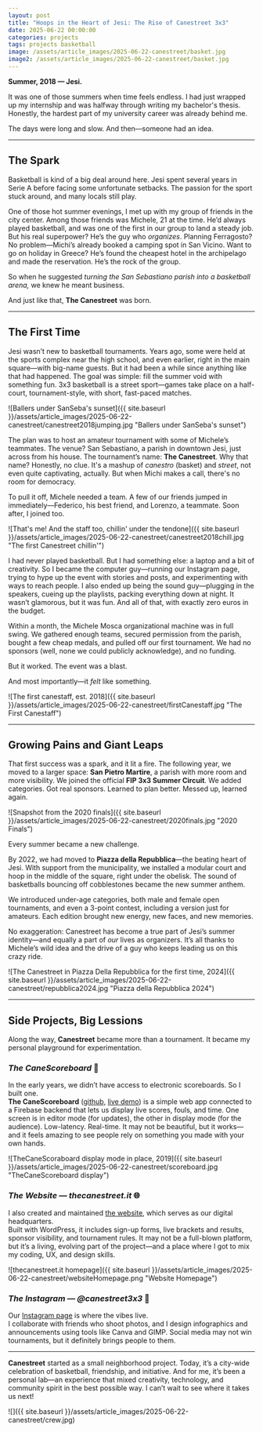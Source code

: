 ```yaml
---
layout: post
title: "Hoops in the Heart of Jesi: The Rise of Canestreet 3x3"
date: 2025-06-22 00:00:00
categories: projects
tags: projects basketball
image: /assets/article_images/2025-06-22-canestreet/basket.jpg
image2: /assets/article_images/2025-06-22-canestreet/basket.jpg
---
```


**Summer, 2018 — Jesi.**

It was one of those summers when time feels endless. I had just wrapped up my internship and was halfway through writing my bachelor's thesis. Honestly, the hardest part of my university career was already behind me.

The days were long and slow. And then—someone had an idea.

---

## The Spark

Basketball is kind of a big deal around here. Jesi spent several years in Serie A before facing some unfortunate setbacks. The passion for the sport stuck around, and many locals still play.

One of those hot summer evenings, I met up with my group of friends in the city center. Among those friends was Michele, 21 at the time. He’d always played basketball, and was one of the first in our group to land a steady job. But his real superpower? He’s the guy who _organizes_. Planning Ferragosto? No problem—Michi’s already booked a camping spot in San Vicino. Want to go on holiday in Greece? He’s found the cheapest hotel in the archipelago and made the reservation. He’s the rock of the group.

So when he suggested _turning the San Sebastiano parish into a basketball arena,_ we knew he meant business.

And just like that, **The Canestreet** was born.

---

## The First Time

Jesi wasn’t new to basketball tournaments. Years ago, some were held at the sports complex near the high school, and even earlier, right in the main square—with big-name guests. But it had been a while since anything like that had happened. The goal was simple: fill the summer void with something fun. 3x3 basketball is a street sport—games take place on a half-court, tournament-style, with short, fast-paced matches.

![Ballers under SanSeba's sunset]({{ site.baseurl }}/assets/article_images/2025-06-22-canestreet/canestreet2018jumping.jpg "Ballers under SanSeba's sunset")

The plan was to host an amateur tournament with some of Michele’s teammates. The venue? San Sebastiano, a parish in downtown Jesi, just across from his house. The tournament’s name: **The Canestreet**. Why that name? Honestly, no clue. It's a mashup of _canestro_ (basket) and _street_, not even quite captivating, actually. But when Michi makes a call, there's no room for democracy.

To pull it off, Michele needed a team. A few of our friends jumped in immediately—Federico, his best friend, and Lorenzo, a teammate. Soon after, I joined too.

![That's me! And the staff too, chillin' under the tendone]({{ site.baseurl }}/assets/article_images/2025-06-22-canestreet/canestreet2018chill.jpg "The first Canestreet chillin'")

I had never played basketball. But I had something else: a laptop and a bit of creativity. So I became the computer guy—running our Instagram page, trying to hype up the event with stories and posts, and experimenting with ways to reach people. I also ended up being the sound guy—plugging in the speakers, cueing up the playlists, packing everything down at night. It wasn’t glamorous, but it was fun. And all of that, with exactly zero euros in the budget.

Within a month, the Michele Mosca organizational machine was in full swing. We gathered enough teams, secured permission from the parish, bought a few cheap medals, and pulled off our first tournament. We had no sponsors (well, none we could publicly acknowledge), and no funding.

But it worked. The event was a blast.

And most importantly—it _felt_ like something.

![The first canestaff, est. 2018]({{ site.baseurl }}/assets/article_images/2025-06-22-canestreet/firstCanestaff.jpg "The First Canestaff")

---

## Growing Pains and Giant Leaps

That first success was a spark, and it lit a fire. The following year, we moved to a larger space: **San Pietro Martire**, a parish with more room and more visibility. We joined the official **FIP 3x3 Summer Circuit**. We added categories. Got real sponsors. Learned to plan better. Messed up, learned again.

![Snapshot from the 2020 finals]({{ site.baseurl }}/assets/article_images/2025-06-22-canestreet/2020finals.jpg "2020 Finals")

Every summer became a new challenge.

By 2022, we had moved to **Piazza della Repubblica**—the beating heart of Jesi. With support from the municipality, we installed a modular court and hoop in the middle of the square, right under the obelisk. The sound of basketballs bouncing off cobblestones became the new summer anthem.

We introduced under-age categories, both male and female open tournaments, and even a 3-point contest, including a version just for amateurs. Each edition brought new energy, new faces, and new memories.

No exaggeration: Canestreet has become a true part of Jesi’s summer identity—and equally a part of _our_ lives as organizers. It’s all thanks to Michele’s wild idea and the drive of a guy who keeps leading us on this crazy ride.

![The Canestreet in Piazza Della Repubblica for the first time, 2024]({{ site.baseurl }}/assets/article_images/2025-06-22-canestreet/repubblica2024.jpg "Piazza della Repubblica 2024")

---

## Side Projects, Big Lessions

Along the way, **Canestreet** became more than a tournament. It became my personal playground for experimentation.

### _The CaneScoreboard_ 🏀

In the early years, we didn’t have access to electronic scoreboards. So I built one.  
**The CaneScoreboard** ([github](https://github.com/maldins46/ThecaneScoreboard), [live demo](https://thecanescoreboard.web.app/login)) is a simple web app connected to a Firebase backend that lets us display live scores, fouls, and time. One screen is in editor mode (for updates), the other in display mode (for the audience). Low-latency. Real-time. It may not be beautiful, but it works—and it feels amazing to see people rely on something you made with your own hands.

![TheCaneScoraboard display mode in place, 2019]({{ site.baseurl }}/assets/article_images/2025-06-22-canestreet/scoreboard.jpg "TheCaneScoreboard display")

### _The Website — thecanestreet.it_ 🌐

I also created and maintained [the website](https://thecanestreet.it/), which serves as our digital headquarters.  
Built with WordPress, it includes sign-up forms, live brackets and results, sponsor visibility, and tournament rules. It may not be a full-blown platform, but it’s a living, evolving part of the project—and a place where I got to mix my coding, UX, and design skills.

![thecanestreet.it homepage]({{ site.baseurl }}/assets/article_images/2025-06-22-canestreet/websiteHomepage.png "Website Homepage")

### _The Instagram — @canestreet3x3_ 📸

Our [Instagram page](https://www.instagram.com/canestreet3x3) is where the vibes live.  
I collaborate with friends who shoot photos, and I design infographics and announcements using tools like Canva and GIMP. Social media may not win tournaments, but it definitely brings people to them.

---

**Canestreet** started as a small neighborhood project. Today, it’s a city-wide celebration of basketball, friendship, and initiative. And for me, it’s been a personal lab—an experience that mixed creativity, technology, and community spirit in the best possible way. I can’t wait to see where it takes us next!

![]({{ site.baseurl }}/assets/article_images/2025-06-22-canestreet/crew.jpg)
